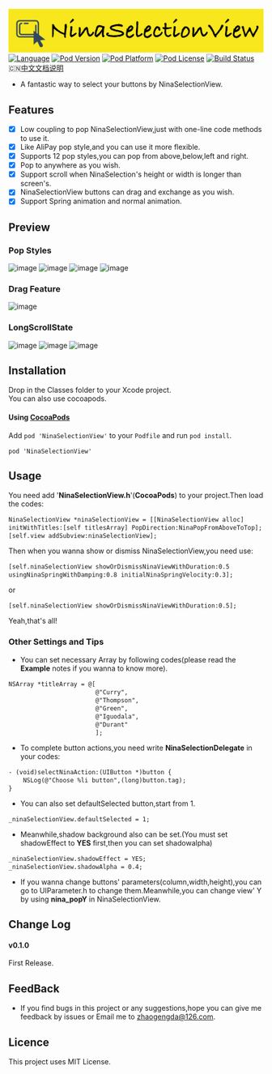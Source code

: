 ![image](https://github.com/RamWire/NinaSelectionView/blob/master/Example/Gifs/Sliceheader2.png)
[![Language](https://img.shields.io/badge/Language-%20Objective--C%20-orange.svg)](https://img.shields.io/badge/Language-%20Objective--C%20-orange.svg)
[![Pod Version](http://img.shields.io/cocoapods/v/NinaSelectionView.svg?style=flat)](http://cocoadocs.org/docsets/NinaSelectionView/)
[![Pod Platform](http://img.shields.io/cocoapods/p/NinaSelectionView.svg?style=flat)](http://cocoadocs.org/docsets/NinaSelectionView/)
[![Pod License](http://img.shields.io/cocoapods/l/NinaSelectionView.svg?style=flat)](https://www.apache.org/licenses/LICENSE-2.0.html)
[![Build Status](https://travis-ci.org/RamWire/NinaSelectionView.svg?branch=master)](https://travis-ci.org/RamWire/NinaSelectionView)<br />
🇨🇳[中文文档说明](https://github.com/RamWire/NinaSelectionView/blob/master/README_CN.md)
* A fantastic way to select your buttons by NinaSelectionView.

## Features
- [x] Low coupling to pop NinaSelectionView,just with one-line code methods to use it. 
- [x] Like AliPay pop style,and you can use it more flexible.
- [x] Supports 12 pop styles,you can pop from above,below,left and right. 
- [x] Pop to anywhere as you wish.
- [x] Support scroll when NinaSelection's height or width is longer than screen's.
- [x] NinaSelectionView buttons can drag and exchange as you wish.
- [x] Support Spring animation and normal animation.

## Preview
### Pop Styles
![image](https://github.com/RamWire/NinaSelectionView/blob/master/Example/Gifs/NinaSelectionViewAbove.gif)
![image](https://github.com/RamWire/NinaSelectionView/blob/master/Example/Gifs/NinaSelectionViewBelow.gif)
![image](https://github.com/RamWire/NinaSelectionView/blob/master/Example/Gifs/NinaSelectionViewLeft.gif)
![image](https://github.com/RamWire/NinaSelectionView/blob/master/Example/Gifs/NinaSelectionViewRight.gif)
### Drag Feature
![image](https://github.com/RamWire/NinaSelectionView/blob/master/Example/Gifs/NinaSelectionViewDrag.gif)
### LongScrollState
![image](https://github.com/RamWire/NinaSelectionView/blob/master/Example/Gifs/NinaSelectionViewHorizontal.gif)
![image](https://github.com/RamWire/NinaSelectionView/blob/master/Example/Gifs/NinaSelectionViewVertical.gif)
![image](https://github.com/RamWire/NinaSelectionView/blob/master/Example/Gifs/NinaSelectionViewScroll.gif)

## Installation

Drop in the Classes folder to your Xcode project.  
You can also use cocoapods.

#### Using [CocoaPods](http://cocoapods.org/)

Add `pod 'NinaSelectionView'` to your `Podfile` and run `pod install`.

```
pod 'NinaSelectionView'
```

## Usage
You need add '**NinaSelectionView.h**'(**CocoaPods**) to your project.Then load the codes:
```objc
NinaSelectionView *ninaSelectionView = [[NinaSelectionView alloc] initWithTitles:[self titlesArray] PopDirection:NinaPopFromAboveToTop];
[self.view addSubview:ninaSelectionView];
```
Then when you wanna show or dismiss NinaSelectionView,you need use:
```objc
[self.ninaSelectionView showOrDismissNinaViewWithDuration:0.5 usingNinaSpringWithDamping:0.8 initialNinaSpringVelocity:0.3];
```
or
```objc
[self.ninaSelectionView showOrDismissNinaViewWithDuration:0.5];
```
Yeah,that's all!

### Other Settings and Tips
* You can set necessary Array by following codes(please read the **Example** notes if you wanna to know more).
```objc
NSArray *titleArray = @[
                        @"Curry",
                        @"Thompson",
                        @"Green",
                        @"Iguodala",
                        @"Durant"
                        ];
```
* To complete button actions,you need write **NinaSelectionDelegate** in your codes:
```objc
- (void)selectNinaAction:(UIButton *)button {
    NSLog(@"Choose %li button",(long)button.tag);
}
```
* You can also set defaultSelected button,start from 1.
```objc
_ninaSelectionView.defaultSelected = 1;
```
* Meanwhile,shadow background also can be set.(You must set shadowEffect to **YES** first,then you can set shadowalpha)
```objc
_ninaSelectionView.shadowEffect = YES;
_ninaSelectionView.shadowAlpha = 0.4;
```
* If you wanna change buttons' parameters(column,width,height),you can go to UIParameter.h to change them.Meanwhile,you can change view' Y by using **nina_popY** in NinaSelectionView.

## Change Log
#### v0.1.0
First Release.

## FeedBack
* If you find bugs in this project or any suggestions,hope you can give me feedback by issues or Email me to zhaogengda@126.com.

## Licence

This project uses MIT License.
